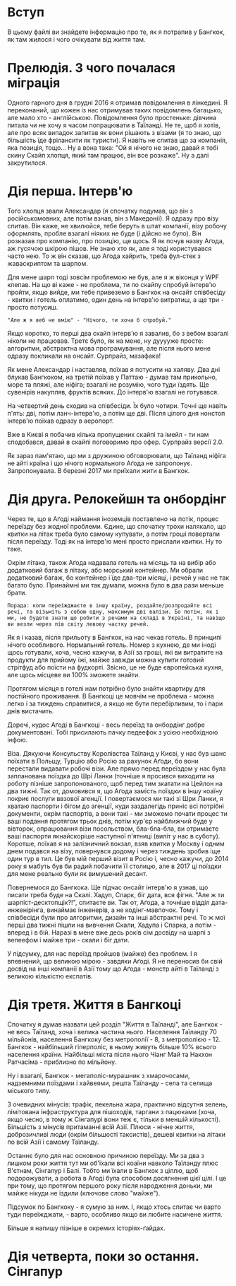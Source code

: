 # Вступ

В цьому файлі ви знайдете інформацію про те, як я потрапив у Бангкок, як там жилося і чого очікувати від життя там.

# Прелюдія. З чого почалася міграція

Одного гарного дня в грудні 2016 я отримав повідомлення в лінкедині. Я переконаний, що кожен із нас отримував таких повідомлень багацько, але мало хто - англійською. Повідомлення було простеньке: дівчина питала чи не хочу я часом попрацювати в Таїланді. Не те, щоб я хотів, але про всяк випадок запитав як вони рішають з візами (я то знаю, що більшість їде фрілансити як туристи). Я навіть не спитав що за компанія, яка позиція, тощо... Ну а вона така: "Ой я нічого не знаю, давай я тобі скину Скайп хлопця, який там працює, він все розкаже". Ну а далі закрутилося.

# Дія перша. Інтерв'ю

Того хлопця звали Александар (я спочатку подумав, що він з російськомовних, але потім взнав, він з Македонії). Я одразу про візу спитав. Він каже, не хвилюйся, тебе беруть в штат компанії, візу робочу оформлять, пробле взагалі ніяких не буде (і дійсно не було). Він розказав про компанію, про позицію, ще щось. Я як почув назву Аґода, аж гусячою шкірою пішов. Не знаю хто як, але я тоді користувався часто нею. То ж він сказав, що Аґода хайрить, треба фул-стек з жаваскриптом та шарпом.

Для мене шарп тоді зовсім проблемою не був, але я ж віконця у WPF клепав. На що ві каже - не проблема, ти по скайпу спробуй інтерв'ю пройти, якщо вийде, ми тебе привеземо в Бангкок на онсайт співбесіду - квитки і готель оплатимо, один день на інтерв'ю витратиш, а ще три - просто потусиш.

`"Але ж я веб не вмію" - "Нічого, ти хоча б спробуй."`

Якщо коротко, то перші два скайп інтерв'ю я завалив, бо з вебом взагалі ніколи не працював. Третє було, як на мене, ну дууууже просте: алгоритми, абстрактна мова програмування, але після нього мене одразу покликали на онсайт. Сурпрайз, мазафака!

Як мене Александар і наставляв, поїхав я потусити на халяву. Два дні блукав Бангкоком, на третій поїхав у Паттаю - думав там прикольно, море та пляжі, але ніфіга; взагалі не розумію, чого туди їздять. Ще сувенірів накупляв, фруктів всяких. До інтерв'ю взагалі не готувався.

На четвертий день сходив на співбесіди. Їх було чотири. Точні ще навіть п'ять: дві, потім ланч-інтерв'ю, а потім ще дві. Після цілого дня нонстоп інтерв'ю поїхав одразу в аеропорт.

Вже в Києві я побачив кілька пропущених скайпі та імейл - ти нам сподобався, давай в скайпі поговоримо про офер. Сурпрайз версії 2.0.

Як зараз пам'ятаю, що ми з дружиною обговорювали, що Таїланд ніфіга не айті країна і що нічого нормального Аґода не запропонує. Запропонувала. В березні 2017 ми приїхали жити в Бангкок.

# Дія друга. Релокейшн та онбордінг

Через те, що в Аґоді наймання іноземців поставлено на потік, процес переїзду без жодної проблеми. Єдине, що спочатку трохи налякало, що квитки на літак треба було самому купувати, а потім гроші повертали після переїзду. Тоді як на інтерв'ю мені просто прислали квитки. Ну то таке.

Окрім літака, також Аґода надавала готель на місяць та на вибір або додатковий багаж в літаку, або морський контейнер. Ми обрали додатковий багаж, бо контейнер і їде два-три місяці, і речей у нас не так багато було. Принаймні ми так думали, можна було в два рази меньше брати.

`Порада: коли переїжджаєте в іншу країну, роздайте/розпродайте всі речі, та візьміть з собою одну, максимум дві валізи. Бо потім, як і ми, не будете знати що робити з речами на складі в Україні, та навіщо ви везли через пів світу левову частку речей.`

Як я і казав, після прильоту в Бангкок, на нас чекав готель. В принципі нічого особливого. Нормальний готель. Номер з кухнею, де ми іноді щось готували, хоча, чесно кажучи, в Азії за гроші, які ви витратите на продукти для прийому їжі, майже завжди можна купити готовий стрітфуд або поїсти на фудкорті. Звісно, це не буде європейська кухня, але щось місцеве ви 100% зможете знайти. 

Протягом місяця в готелі нам потрібно було знайти квартиру для постійного проживання. В Бангкоці це мовчім не проблема - можна легко і за тиждень справитися, а якщо не бути перебірливим, то і пари днів вистачить.

Доречі, кудос Аґоді в Бангкоці - весь переїзд та онбордінг добре документовані. Тобі присилають пачку педеефок з усією необхідною інфою.

Віза. Дякуючи Консульству Королівства Таїланд у Києві, у нас був шанс поїхати в Польщу, Турцію або Росію за рахунок Аґоди, бо вони перестали видавати робочі візи. Але прямо перед переїздом у нас була запланована поїздка до Шрі Ланки (точніше я просився виходити на роботу пізніше запропонованого, щоб перед тим зкатати  на Цейлон на два тижні. Так от, домовився я, що Аґода замість поїздки в іншу коаїну покриє послуги ввзової агенції. І повертаємося ми такі зі Шри Ланки, я хватаю паспорти і бігом до агенції, куди заздалегідь приніс всі потрібні документи, окрім паспортів, а вони такі - ми зможемо почати процес ти ваші подання протягом трьох днів, потім кур'єр найближчий буде у вівторок, опрацювання візи посольством, бла-бла-бла, ви отримаєте ваші паспорти якнайскоріше наступної п'ятниці (виліт у нас в суботу). Коротше, поїхав я на залізничний вокзал, взяв квитки у Москву і одним днем подався на візу, повернувся додому і через тиждень зробив іще один тур в тил. Це був мій перший візит в Росію і, чесно кажучи, до 2014 року я мабуть був би радий побачити її столицю, але в 2017 ці поїздки для мене реально були як вимушений десант.

Повернемося до Бангкока. Ще підчас онсайт інтерв'ю я узнав, що писати треба буде на Скалі. Хадуп, Спарк, біг дата, вся фігня. "Але ж ти шарпіст-десктопщік?!", спитаєте ви. Так от, Аґода, а точніше відділ дата-инженірінга, винаймає інженерів, а не кодінг-мавпочок. Тому і співбесіди були про алгоритми, дизайн та інші абстрактні речі. То ж мої перші два тижні пішли на вивчення Скали, Хадупа і Спарка, а потім - вперед і в бій. Наразі в мене вже десь років сім досвіду на шарпі з вепеефом і майже три - скали і біг дати.

У підсумку, для нас переїзд пройшов (майже) без проблем. І я впевнений, що великою мірою - завдяки Аґоді. Я не переносив би свій досвід на інші компанії в Азії тому що Аґода - монстр айті в Таїланді з великою кількістю експатів.

# Дія третя. Життя в Бангкоці

Спочатку я думав назвати цей розділ "Життя в Таїланді", але Бангкок - не весь Таїланд, хоча і велика частина нього. Населення Таїланду 70 мільйонів, населення Бангкоку без метрополії - 8, з метрополією - 12. Бангкок - найбільший гіперполіс, в ньому живуть більше 10% всього населення країни. Найбільші міста після нього Чіанг Май та Накхон Ратчасіма - приблизно по мільйону.

Ну і взагалі, Бангкок - мегаполіс-мурашник з хмарочосами, надземними поїздами і хайвеями, решта Таїланду - села та селища міського типу.

З очевидних мінусів: трафік, пекельна жара, практично відсутня зелень, лімітована інфраструктура для пішоходів, таргани з пацюками (хоча, якщо чесно, в тому ж Сінгапурі вони теж є, тільки в меншій кількості). Більшість з мінусів притаманні всій Азії. Плюси - нічне життя, доброзичливі люди (окрім більшості таксистів), дешеві квитки на літаки по всій Азії і самому Таїланду.

Останнє було для нас основною причиною переїзду. Ми за два з лишком роки життя тут ми об'їхали всі коаїни навколо Таїланду плюс В'єтнам, Сінгапур і Балі. Тобто ми їхали в Бангкок з ціллю, щоб подорожувати, а робота в Аґоді була способом досягнення цієї цілі. І це при тому, що протягом першого року після народження доньки, ми майже нікуди не їздили (ключове слово "майже").

Підсумок по Бангкоку - я сумую за ним.  І, якщо хтось спитає чи варто туди переїжджати, - варто, особливо якщо ви любите насичене життя.

Більше я напишу пізніше в окремих історіях-ґайдах.

# Дія четверта, поки зо остання. Сінгапур













 


